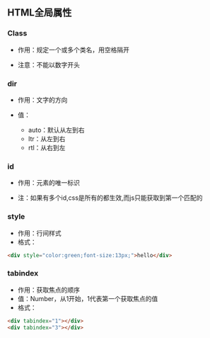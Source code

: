 ## HTML全局属性

### Class

* 作用：规定一个或多个类名，用空格隔开

* 注意：不能以数字开头

### dir

* 作用：文字的方向

* 值：

  * auto：默认从左到右  
  * ltr：从左到右  
  * rtl：从右到左

### id

* 作用：元素的唯一标识

* 注：如果有多个id,css是所有的都生效,而js只能获取到第一个匹配的

### style

* 作用：行间样式
* 格式：

```markdown
<div style="color:green;font-size:13px;">hello</div>
```

### tabindex

* 作用：获取焦点的顺序
* 值：Number，从1开始，1代表第一个获取焦点的值
* 格式：

```markdown
<div tabindex="1"></div>
<div tabindex="3"></div>
```



